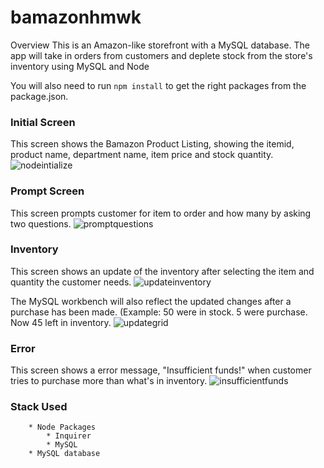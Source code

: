 # bamazonhmwk

Overview
This is an Amazon-like storefront with a MySQL database. The app will take in orders from customers and deplete stock from the store's inventory using MySQL and Node

You will also need to run ```npm install``` to get the right packages from the package.json.

### Initial Screen
This screen shows the Bamazon Product Listing, showing the itemid, product name, department name, item price and stock quantity.
![nodeintialize](https://user-images.githubusercontent.com/46514256/53618047-5f8e7d00-3baf-11e9-983a-2d0921c6056f.png)

### Prompt Screen 
This screen prompts customer for item to order and how many by asking two questions.
![promptquestions](https://user-images.githubusercontent.com/46514256/53618104-995f8380-3baf-11e9-80cb-650a95d8bd48.png)

### Inventory
This screen shows an update of the inventory after selecting the item and quantity the customer needs.
![updateinventory](https://user-images.githubusercontent.com/46514256/53618432-e2640780-3bb0-11e9-9b30-9ba959f13654.png)

The MySQL workbench will also reflect the updated changes after a purchase has been made. (Example: 50 were in stock. 5 were purchase. Now 45 left in inventory.
![updategrid](https://user-images.githubusercontent.com/46514256/53618561-759d3d00-3bb1-11e9-99d5-32c1b40a6650.png)


### Error 
This screen shows a error message, "Insufficient funds!" when customer tries to purchase more than what's in inventory.
![insufficientfunds](https://user-images.githubusercontent.com/46514256/53618469-0d4e5b80-3bb1-11e9-97e6-1ccefc44297a.png)













### Stack Used
        * Node Packages
            * Inquirer
            * MySQL
        * MySQL database     
       
            
